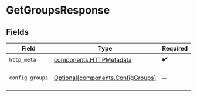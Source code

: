 # GetGroupsResponse


## Fields

| Field                                                                        | Type                                                                         | Required                                                                     | Description                                                                  |
| ---------------------------------------------------------------------------- | ---------------------------------------------------------------------------- | ---------------------------------------------------------------------------- | ---------------------------------------------------------------------------- |
| `http_meta`                                                                  | [components.HTTPMetadata](../../models/components/httpmetadata.md)           | :heavy_check_mark:                                                           | N/A                                                                          |
| `config_groups`                                                              | [Optional[components.ConfigGroups]](../../models/components/configgroups.md) | :heavy_minus_sign:                                                           | a list of ConfigGroup objects                                                |
